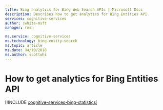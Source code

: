 ```yaml
---
title: Bing analytics for Bing Web Search APIs | Microsoft Docs
description: Describes how to get analytics for Bing Entities API. 
services: cognitive-services
author: swhite-msft
manager: rosh

ms.service: cognitive-services
ms.technology: bing-entity-search
ms.topic: article
ms.date: 04/10/2018
ms.author: scottwhi
---
```


# How to get analytics for Bing Entities API

[!INCLUDE [cognitive-services-bing-statistics](../../../includes/cognitive-services-bing-statistics.md)]